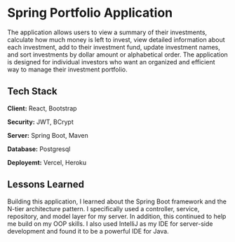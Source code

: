 
# Spring Portfolio Application

The application allows users to view a summary of their investments, calculate how much money is left to invest, view detailed information about each investment, add to their investment fund, update investment names, and sort investments by dollar amount or alphabetical order. The application is designed for individual investors who want an organized and efficient way to manage their investment portfolio.


## Tech Stack

**Client:** React, Bootstrap

**Security:** JWT, BCrypt

**Server:** Spring Boot, Maven

**Database:** Postgresql

**Deployemt:** Vercel, Heroku


## Lessons Learned

Building this application, I learned about the Spring Boot framework and the N-tier architecture pattern. I specifically used a controller, service, repository, and model layer for my server. In addition, this continued to help me build on my OOP skills. I also used IntelliJ as my IDE for server-side development and found it to be a powerful IDE for Java.

